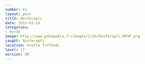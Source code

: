 ```yaml
---
number: 41
layout: post
title: Nosferapti
date: 2015-03-24
categories:
- Horde
image: http://www.pokepedia.fr/images/2/2b/Nosferapti-RFVF.png
caught: Nosferapti
location: Grotte Tréfonds
level: 17
version: OR
---
```

